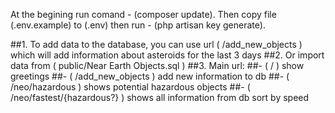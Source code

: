 At the begining run comand - (composer update). 
Then copy file (.env.example) to (.env) then run - (php artisan key generate).



##1. To add data to the database, you can use url ( /add_new_objects ) which will add information about asteroids for the last 3 days
##2. Or import data from ( public/Near Earth Objects.sql )
##3. Main url:
##- ( / ) show greetings
##- ( /add_new_objects ) add new information to db
##- ( /neo/hazardous )  shows potential hazardous objects
##- ( /neo/fastest/{hazardous?} ) shows all information from db sort by speed
